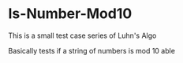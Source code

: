# Is-Number-Mod10

This is a small test case series of Luhn's Algo 

Basically tests if a string of numbers is mod 10 able